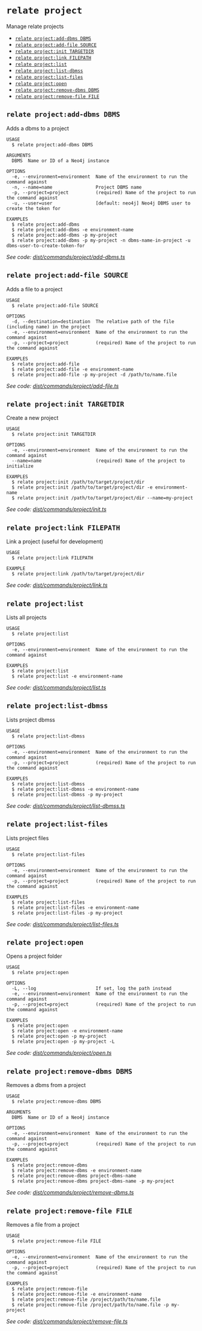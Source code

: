 `relate project`
================

Manage relate projects

* [`relate project:add-dbms DBMS`](#relate-projectadd-dbms-dbms)
* [`relate project:add-file SOURCE`](#relate-projectadd-file-source)
* [`relate project:init TARGETDIR`](#relate-projectinit-targetdir)
* [`relate project:link FILEPATH`](#relate-projectlink-filepath)
* [`relate project:list`](#relate-projectlist)
* [`relate project:list-dbmss`](#relate-projectlist-dbmss)
* [`relate project:list-files`](#relate-projectlist-files)
* [`relate project:open`](#relate-projectopen)
* [`relate project:remove-dbms DBMS`](#relate-projectremove-dbms-dbms)
* [`relate project:remove-file FILE`](#relate-projectremove-file-file)

## `relate project:add-dbms DBMS`

Adds a dbms to a project

```
USAGE
  $ relate project:add-dbms DBMS

ARGUMENTS
  DBMS  Name or ID of a Neo4j instance

OPTIONS
  -e, --environment=environment  Name of the environment to run the command against
  -n, --name=name                Project DBMS name
  -p, --project=project          (required) Name of the project to run the command against
  -u, --user=user                [default: neo4j] Neo4j DBMS user to create the token for

EXAMPLES
  $ relate project:add-dbms
  $ relate project:add-dbms -e environment-name
  $ relate project:add-dbms -p my-project
  $ relate project:add-dbms -p my-project -n dbms-name-in-project -u dbms-user-to-create-token-for
```

_See code: [dist/commands/project/add-dbms.ts](https://github.com/neo-technology/relate/blob/v1.0.2-alpha.10/dist/commands/project/add-dbms.ts)_

## `relate project:add-file SOURCE`

Adds a file to a project

```
USAGE
  $ relate project:add-file SOURCE

OPTIONS
  -d, --destination=destination  The relative path of the file (including name) in the project
  -e, --environment=environment  Name of the environment to run the command against
  -p, --project=project          (required) Name of the project to run the command against

EXAMPLES
  $ relate project:add-file
  $ relate project:add-file -e environment-name
  $ relate project:add-file -p my-project -d /path/to/name.file
```

_See code: [dist/commands/project/add-file.ts](https://github.com/neo-technology/relate/blob/v1.0.2-alpha.10/dist/commands/project/add-file.ts)_

## `relate project:init TARGETDIR`

Create a new project

```
USAGE
  $ relate project:init TARGETDIR

OPTIONS
  -e, --environment=environment  Name of the environment to run the command against
  --name=name                    (required) Name of the project to initialize

EXAMPLES
  $ relate project:init /path/to/target/project/dir
  $ relate project:init /path/to/target/project/dir -e environment-name
  $ relate project:init /path/to/target/project/dir --name=my-project
```

_See code: [dist/commands/project/init.ts](https://github.com/neo-technology/relate/blob/v1.0.2-alpha.10/dist/commands/project/init.ts)_

## `relate project:link FILEPATH`

Link a project (useful for development)

```
USAGE
  $ relate project:link FILEPATH

EXAMPLE
  $ relate project:link /path/to/target/project/dir
```

_See code: [dist/commands/project/link.ts](https://github.com/neo-technology/relate/blob/v1.0.2-alpha.10/dist/commands/project/link.ts)_

## `relate project:list`

Lists all projects

```
USAGE
  $ relate project:list

OPTIONS
  -e, --environment=environment  Name of the environment to run the command against

EXAMPLES
  $ relate project:list
  $ relate project:list -e environment-name
```

_See code: [dist/commands/project/list.ts](https://github.com/neo-technology/relate/blob/v1.0.2-alpha.10/dist/commands/project/list.ts)_

## `relate project:list-dbmss`

Lists project dbmss

```
USAGE
  $ relate project:list-dbmss

OPTIONS
  -e, --environment=environment  Name of the environment to run the command against
  -p, --project=project          (required) Name of the project to run the command against

EXAMPLES
  $ relate project:list-dbmss
  $ relate project:list-dbmss -e environment-name
  $ relate project:list-dbmss -p my-project
```

_See code: [dist/commands/project/list-dbmss.ts](https://github.com/neo-technology/relate/blob/v1.0.2-alpha.10/dist/commands/project/list-dbmss.ts)_

## `relate project:list-files`

Lists project files

```
USAGE
  $ relate project:list-files

OPTIONS
  -e, --environment=environment  Name of the environment to run the command against
  -p, --project=project          (required) Name of the project to run the command against

EXAMPLES
  $ relate project:list-files
  $ relate project:list-files -e environment-name
  $ relate project:list-files -p my-project
```

_See code: [dist/commands/project/list-files.ts](https://github.com/neo-technology/relate/blob/v1.0.2-alpha.10/dist/commands/project/list-files.ts)_

## `relate project:open`

Opens a project folder

```
USAGE
  $ relate project:open

OPTIONS
  -L, --log                      If set, log the path instead
  -e, --environment=environment  Name of the environment to run the command against
  -p, --project=project          (required) Name of the project to run the command against

EXAMPLES
  $ relate project:open
  $ relate project:open -e environment-name
  $ relate project:open -p my-project
  $ relate project:open -p my-project -L
```

_See code: [dist/commands/project/open.ts](https://github.com/neo-technology/relate/blob/v1.0.2-alpha.10/dist/commands/project/open.ts)_

## `relate project:remove-dbms DBMS`

Removes a dbms from a project

```
USAGE
  $ relate project:remove-dbms DBMS

ARGUMENTS
  DBMS  Name or ID of a Neo4j instance

OPTIONS
  -e, --environment=environment  Name of the environment to run the command against
  -p, --project=project          (required) Name of the project to run the command against

EXAMPLES
  $ relate project:remove-dbms
  $ relate project:remove-dbms -e environment-name
  $ relate project:remove-dbms project-dbms-name
  $ relate project:remove-dbms project-dbms-name -p my-project
```

_See code: [dist/commands/project/remove-dbms.ts](https://github.com/neo-technology/relate/blob/v1.0.2-alpha.10/dist/commands/project/remove-dbms.ts)_

## `relate project:remove-file FILE`

Removes a file from a project

```
USAGE
  $ relate project:remove-file FILE

OPTIONS
  -e, --environment=environment  Name of the environment to run the command against
  -p, --project=project          (required) Name of the project to run the command against

EXAMPLES
  $ relate project:remove-file
  $ relate project:remove-file -e environment-name
  $ relate project:remove-file /project/path/to/name.file
  $ relate project:remove-file /project/path/to/name.file -p my-project
```

_See code: [dist/commands/project/remove-file.ts](https://github.com/neo-technology/relate/blob/v1.0.2-alpha.10/dist/commands/project/remove-file.ts)_
